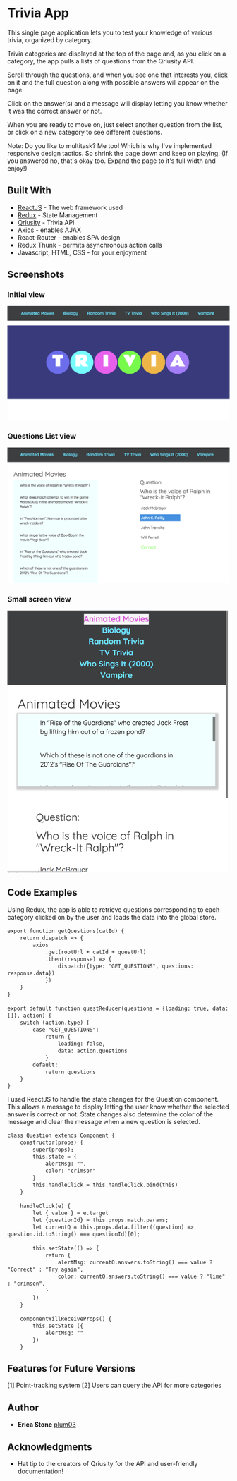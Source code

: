 # Trivia App

This single page application lets you to test your knowledge of various trivia, organized by category.

Trivia categories are displayed at the top of the page and, as you click on a category, the app pulls a lists of questions from the Qriusity API.

Scroll through the questions, and when you see one that interests you, click on it and the full question along with possible answers will appear on the page.

Click on the answer(s) and a message will display letting you know whether it was the correct answer or not.

When you are ready to move on, just select another question from the list, or click on a new category to see different questions.

Note: Do you like to multitask?  Me too!  Which is why I've implemented responsive design tactics.  So shrink the page down and keep on playing.  (If you answered no, that's okay too.  Expand the page to it's full width and enjoy!)


## Built With

* [ReactJS](https://reactjs.org/) - The web framework used
* [Redux](https://redux.js.org/) - State Management
* [Qriusity](https://qriusity.com/) - Trivia API
* [Axios](https://github.com/axios/axios) - enables AJAX
* React-Router - enables SPA design
* Redux Thunk - permits asynchronous action calls
* Javascript, HTML, CSS - for your enjoyment 


## Screenshots

### Initial view 
![Homepage Screenshot](public/images/main-full-screen.png)

### Questions List view
![App Screenshot](public/images/app-full-screen.png)

### Small screen view

<img src="public/images/app-small.png" width="500px">


## Code Examples

Using Redux, the app is able to retrieve questions corresponding to each category clicked on by the user and loads the data into the global store.

```
export function getQuestions(catId) {
    return dispatch => {
        axios
            .get(rootUrl + catId + questUrl)
            .then((response) => {
                dispatch({type: "GET_QUESTIONS", questions: response.data})
            })
    } 
}

export default function questReducer(questions = {loading: true, data: []}, action) {
    switch (action.type) {
        case "GET_QUESTIONS":
            return {
                loading: false,
                data: action.questions
            }
        default:
            return questions
    }
}

```

I used ReactJS to handle the state changes for the Question component.  This allows a message to display letting the user know whether the selected answer is correct or not.  State changes also determine the color of the message and clear the message when a new question is selected.

```
class Question extends Component {
    constructor(props) {
        super(props);
        this.state = {
            alertMsg: "",
            color: "crimson"
        }
        this.handleClick = this.handleClick.bind(this)
    }

    handleClick(e) {
        let { value } = e.target
        let {questionId} = this.props.match.params;
        let currentQ = this.props.data.filter((question) => question.id.toString() === questionId)[0];

        this.setState(() => {
            return {
                alertMsg: currentQ.answers.toString() === value ? "Correct" : "Try again",
                color: currentQ.answers.toString() === value ? "lime" : "crimson",
            } 
        })      
    }

    componentWillReceiveProps() {
        this.setState ({
            alertMsg: ""
        })
    }

```

## Features for Future Versions

[1] Point-tracking system
[2] Users can query the API for more categories


## Author

* **Erica Stone** [plum03](https://github.com/plum03)


## Acknowledgments

* Hat tip to the creators of Qriusity for the API and user-friendly documentation!


